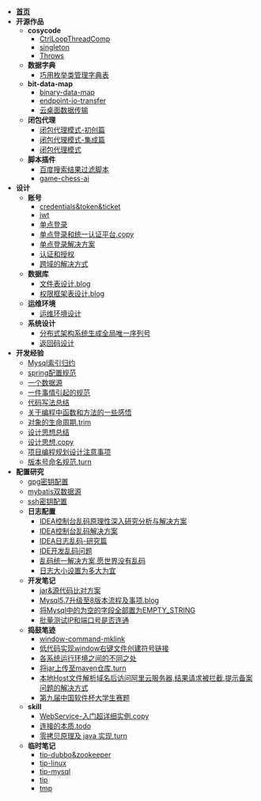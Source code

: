 <!-- docs/_sidebar -->

* [**首页**](/pblog/README)
* **开源作品**
   * **cosycode**
      * [CtrlLoopThreadComp](/pblog/design-code/cosycode/CtrlLoopThreadComp.md)
      * [singleton](/pblog/design-code/cosycode/singleton.blog.md)
      * [Throws](/pblog/design-code/分享两个项目中不让用但在私下用的很爽的异常处理方式.design.md)
   * **数据字典**
      * [巧用枚举类管理字典表](/pblog/design-code/code-dict/巧用枚举类管理字典表.blog.md)
   * **bit-data-map**
      * [binary-data-map](/pblog/design-code/bit-data-map/binary-data-map.blog.md)
      * [endpoint-io-transfer](/pblog/design-code/bit-data-map/endpoint-io-transfer.blog.md)
      * [云桌面数据传输](/pblog/design-code/bit-data-map/如何在没有复制权限的情况下,把Citrix下载到本地电脑.blog.md)
   * **闭包代理**
      * [闭包代理模式-初创篇](/pblog/design-code/closure-proxy/闭包代理模式-初创篇.blog.md)
      * [闭包代理模式-集成篇](/pblog/design-code/closure-proxy/闭包代理模式-集成篇.blog.md)
      * [闭包代理模式](/pblog/design-code/closure-proxy/闭包代理模式.blog.md)
   * **脚本插件**
      * [百度搜索结果过滤脚本](/pblog/design-code/百度搜索结果过滤脚本.md)
      * [game-chess-ai](/pblog/project/game-chess-ai.md)
* **设计**
   * **账号**
      * [credentials&token&ticket](/pblog/design-frame/account/credentials&token&ticket.md)
      * [jwt](/pblog/design-frame/account/jwt.md)
      * [单点登录](/pblog/design-frame/account/单点登录.md)
      * [单点登录和统一认证平台.copy](/pblog/design-frame/account/单点登录和统一认证平台.copy.md)
      * [单点登录解决方案](/pblog/design-frame/account/单点登录解决方案.md)
      * [认证和授权](/pblog/design-frame/account/认证和授权.md)
      * [跨域的解决方式](/pblog/design-frame/account/跨域的解决方式.md)
   * **数据库**
      * [文件表设计.blog](/pblog/design-frame/db-design/文件表设计.blog.md)
      * [权限框架表设计.blog](/pblog/design-frame/db-design/权限框架表设计.blog.md)
   * **运维环境**
      * [运维环境设计](/pblog/design-frame/options/运维环境设计.md)
   * **系统设计**
      * [分布式架构系统生成全局唯一序列号](/pblog/design-frame/system/分布式架构系统生成全局唯一序列号.md)
      * [返回码设计](/pblog/design-frame/system/返回码设计.md)
* **开发经验**
   * [Mysql索引归约](/pblog/exp-dev/Mysql索引归约.md)
   * [spring配置规范](/pblog/exp-dev/spring配置规范.md)
   * [一个数据源](/pblog/exp-dev/一个数据源.md)
   * [一件事情引起的规范](/pblog/exp-dev/一件事情引起的规范.md)
   * [代码写法总结](/pblog/exp-dev/代码写法总结.md)
   * [关于编程中函数和方法的一些感悟](/pblog/exp-dev/关于编程中函数和方法的一些感悟.md)
   * [对象的生命周期.trim](/pblog/exp-dev/对象的生命周期.trim.md)
   * [设计思想总结](/pblog/exp-dev/设计思想总结.md)
   * [设计思想.copy](/pblog/norm/设计思想.copy.md)
   * [项目编程规划设计注意事项](/pblog/exp-dev/项目编程规划设计注意事项.md)
   * [版本号命名规范.turn](/pblog/norm/版本号命名规范.turn.md)
* **配置研究**
   * [gpg密钥配置](/pblog/note-config/gpg密钥配置.md)
   * [mybatis双数据源](/pblog/note-config/mybatis双数据源.md)
   * [ssh密钥配置](/pblog/note-config/ssh密钥配置.md)
   * **日志配置**
      * [IDEA控制台乱码原理性深入研究分析与解决方案](/pblog/note-config/log/IDEA控制台乱码原理性深入研究分析与解决方案.md)
      * [IDEA控制台乱码解决方案](/pblog/note-config/log/IDEA控制台乱码解决方案.md)
      * [IDEA日志乱码-研究篇](/pblog/note-config/log/IDEA日志乱码-研究篇.md)
      * [IDE开发乱码问题](/pblog/note-config/log/IDE开发乱码问题.md)
      * [乱码统一解决方案,愿世界没有乱码](/pblog/note-config/log/乱码统一解决方案,愿世界没有乱码.md)
      * [日志大小设置为多大为宜](/pblog/note-devops/日志大小设置为多大为宜.md)
   * **开发笔记**
      * [jar&源代码比对方案](/pblog/note-devops/jar&源代码比对方案.md)
      * [Mysql5.7升级至8版本流程及事项.blog](/pblog/note-devops/Mysql5.7升级至8版本流程及事项.blog.md)
      * [将Mysql中的为空的字段全部置为EMPTY_STRING](/pblog/note-devops/将Mysql中的为空的字段全部置为EMPTY_STRING.md)
      * [批量测试IP和端口号是否连通](/pblog/note-devops/批量测试IP和端口号是否连通.md)
   * **捣鼓笔迹**
      * [window-command-mklink](/pblog/note-it/window-command-mklink.md)
      * [低代码实现window右键文件创建符号链接](/pblog/note-it/低代码实现window右键文件创建符号链接.md)
      * [各系统运行环境之间的不同之处](/pblog/note-it/各系统运行环境之间的不同之处.md)
      * [将jar上传至maven仓库.turn](/pblog/note-it/将jar上传至maven仓库.turn.md)
      * [本地Host文件解析域名后访问阿里云服务器,结果请求被拦截,提示备案问题的解决方式](/pblog/note-it/本地Host文件解析域名后访问阿里云服务器,结果请求被拦截,提示备案问题的解决方式.md)
      * [第九届中国软件杯大学生赛题](/pblog/note-it/第九届中国软件杯大学生赛题.md)
   * **skill**
      - [WebService-入门超详细实例.copy](/pblog/skill/WebService-入门超详细实例.copy.md)
      - [连接的本质.todo](/pblog/skill/连接的本质.todo.md)
      - [零拷贝原理及 java 实现.turn](/pblog/skill/零拷贝原理及java实现.turn.md)
   * **临时笔记**
      * [tip-dubbo&zookeeper](/pblog/tip/tip-dubbo&zookeeper.md)
      * [tip-linux](/pblog/tip/tip-linux.md)
      * [tip-mysql](/pblog/tip/tip-mysql.md)
      * [tip](/pblog/tip/tip.md)
      * [tmp](/pblog/tip/tmp.md)
